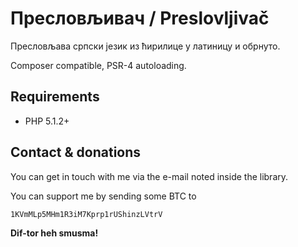 Пресловљивач / Preslovljivač
=========

Пресловљава српски језик из ћирилице у латиницу и обрнуто.

Composer compatible, PSR-4 autoloading.

Requirements
----

  - PHP 5.1.2+

Contact & donations
----
You can get in touch with me via the e-mail noted inside the library.

You can support me by sending some BTC to
```
1KVmMLp5MHm1R3iM7Kprp1rUShinzLVtrV
```

**Dif-tor heh smusma!**
